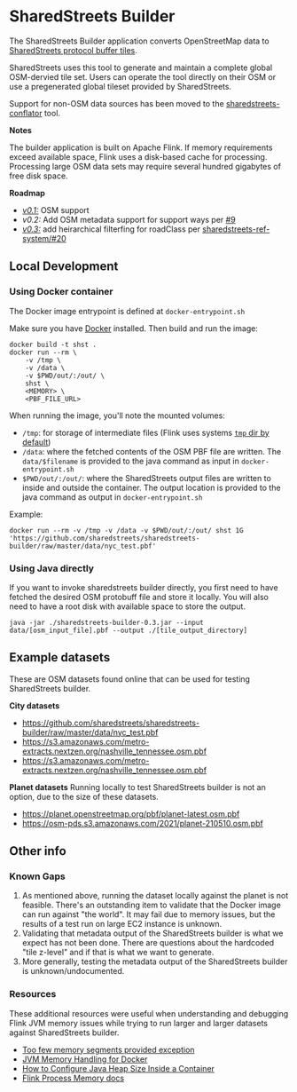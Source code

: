 # SharedStreets Builder

The SharedStreets Builder application converts OpenStreetMap data to [SharedStreets protocol buffer tiles](https://github.com/sharedstreets/sharedstreets-ref-system).

SharedStreets uses this tool to generate and maintain a complete global OSM-dervied tile set. Users can operate the tool directly on their OSM or use a pregenerated global tileset provided by SharedStreets.

Support for non-OSM data sources has been moved to the [sharedstreets-conflator](https://github.com/sharedstreets/sharedstreets-conflator) tool.

**Notes**

The builder application is built on Apache Flink. If memory requirements exceed available space, Flink uses a disk-based cache for processing. Processing large OSM data sets may require several hundred gigabytes of free disk space.

**Roadmap**

- [*v0.1:*](https://github.com/sharedstreets/sharedstreets-builder/releases/tag/0.1-preview) OSM support
- *v0.2:* Add OSM metadata support for support ways per [#9](https://github.com/sharedstreets/sharedstreets-builder/issues/9)
- [*v0.3:*](https://github.com/sharedstreets/sharedstreets-builder/releases/tag/0.3) add heirarchical filterfing for roadClass per [sharedstreets-ref-system/#20](https://github.com/sharedstreets/sharedstreets-ref-system/issues/20#issuecomment-381010861)

## Local Development

### Using Docker container

The Docker image entrypoint is defined at `docker-entrypoint.sh`

Make sure you have [Docker](https://www.docker.com/community-edition) installed. Then build and run the image:

```
docker build -t shst .
docker run --rm \
    -v /tmp \
    -v /data \
    -v $PWD/out/:/out/ \
    shst \
    <MEMORY> \
    <PBF_FILE_URL>
```

When running the image, you'll note the mounted volumes:
- `/tmp`: for storage of intermediate files (Flink uses systems [`tmp` dir by default](https://github.com/sharedstreets/sharedstreets-builder/issues/15#issue-318844697))
- `/data`: where the fetched contents of the OSM PBF file are written. The `data/$filename` is provided to the java command as input in `docker-entrypoint.sh`
- `$PWD/out/:/out/`: where the SharedStreets output files are written to inside and outside the container. The output location is provided to the java command as output in `docker-entrypoint.sh`

Example:
```
docker run --rm -v /tmp -v /data -v $PWD/out/:/out/ shst 1G 'https://github.com/sharedstreets/sharedstreets-builder/raw/master/data/nyc_test.pbf'
```

### Using Java directly

If you want to invoke sharedstreets builder directly, you first need to have fetched the desired OSM protobuff file and store it locally. You will also need to have a root disk with available space to store the output.

`java -jar ./sharedstreets-builder-0.3.jar --input data/[osm_input_file].pbf --output ./[tile_output_directory]
`

## Example datasets
These are OSM datasets found online that can be used for testing SharedStreets builder.

**City datasets**
- https://github.com/sharedstreets/sharedstreets-builder/raw/master/data/nyc_test.pbf
- https://s3.amazonaws.com/metro-extracts.nextzen.org/nashville_tennessee.osm.pbf
- https://s3.amazonaws.com/metro-extracts.nextzen.org/nashville_tennessee.osm.pbf

**Planet datasets**
Running locally to test SharedStreets builder is not an option, due to the size of these datasets.
- https://planet.openstreetmap.org/pbf/planet-latest.osm.pbf
- https://osm-pds.s3.amazonaws.com/2021/planet-210510.osm.pbf

## Other info

### Known Gaps
1. As mentioned above, running the dataset locally against the planet is not feasible. There's an outstanding item to validate that the Docker image can run against "the world". It may fail due to memory issues, but the results of a test run on large EC2 instance is unknown.
1. Validating that metadata output of the SharedStreets builder is what we expect has not been done. There are questions about the hardcoded "tile z-level" and if that is what we want to generate.
1. More generally, testing the metadata output of the SharedStreets builder is unknown/undocumented.

### Resources
These additional resources were useful when understanding and debugging Flink JVM memory issues while trying to run larger and larger datasets against SharedStreets builder.

- [Too few memory segments provided exception](http://apache-flink-user-mailing-list-archive.2336050.n4.nabble.com/Too-few-memory-segments-provided-exception-td2176.html)
- [JVM Memory Handling for Docker](https://medium.com/@madhupathy/jvm-memory-handling-for-java-based-dockerized-microservices-7568c16f1e65)
- [How to Configure Java Heap Size Inside a Container](https://www.baeldung.com/ops/docker-jvm-heap-size)
- [Flink Process Memory docs](https://ci.apache.org/projects/flink/flink-docs-master/docs/deployment/memory/mem_setup/)
